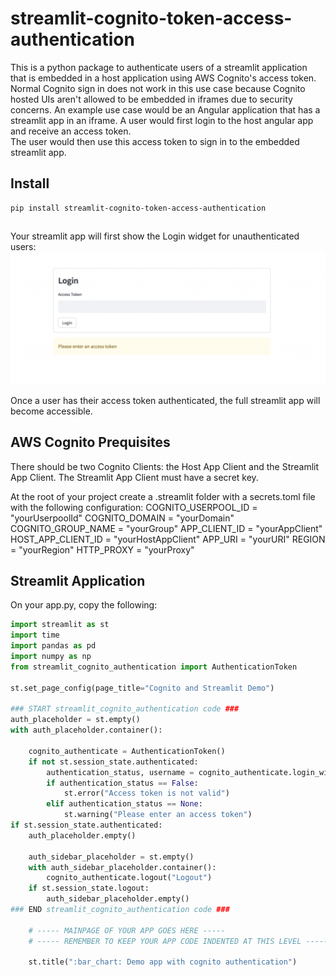 # streamlit-cognito-token-access-authentication

This is a python package to authenticate users of a streamlit application that is embedded in a host application using AWS Cognito's access token. Normal Cognito sign in does not work in this use case because Cognito hosted UIs aren't allowed to be embedded in iframes due to security concerns.
An example use case would be an Angular application that has a streamlit app in an iframe. A user would first login to the host angular app and receive an access token.\
The user would then use this access token to sign in to the embedded streamlit app.

## Install
```
pip install streamlit-cognito-token-access-authentication
```
##

Your streamlit app will first show the Login widget for unauthenticated users:
![Login widget](./images/login_widget.png)

Once a user has their access token authenticated, the full streamlit app will become accessible.

## AWS Cognito Prequisites
There should be two Cognito Clients: the Host App Client and the Streamlit App Client. The Streamlit App Client must have a secret key.

At the root of your project create a .streamlit folder with a secrets.toml file with the following configuration:
COGNITO_USERPOOL_ID = "yourUserpoolId"
COGNITO_DOMAIN = "yourDomain"
COGNITO_GROUP_NAME = "yourGroup"
APP_CLIENT_ID = "yourAppClient"
HOST_APP_CLIENT_ID = "yourHostAppClient"
APP_URI = "yourURI"
REGION = "yourRegion"
HTTP_PROXY = "yourProxy"

## Streamlit Application

On your app.py, copy the following:
```python
import streamlit as st
import time
import pandas as pd
import numpy as np
from streamlit_cognito_authentication import AuthenticationToken

st.set_page_config(page_title="Cognito and Streamlit Demo")

### START streamlit_cognito_authentication code ###
auth_placeholder = st.empty()
with auth_placeholder.container():

    cognito_authenticate = AuthenticationToken()
    if not st.session_state.authenticated:      
        authentication_status, username = cognito_authenticate.login_widget('Login')
        if authentication_status == False:
            st.error("Access token is not valid")
        elif authentication_status == None:
            st.warning("Please enter an access token")
if st.session_state.authenticated:
    auth_placeholder.empty()

    auth_sidebar_placeholder = st.empty()
    with auth_sidebar_placeholder.container():
        cognito_authenticate.logout("Logout")
    if st.session_state.logout:
        auth_sidebar_placeholder.empty()
### END streamlit_cognito_authentication code ###

    # ----- MAINPAGE OF YOUR APP GOES HERE -----
    # ----- REMEMBER TO KEEP YOUR APP CODE INDENTED AT THIS LEVEL -----

    st.title(":bar_chart: Demo app with cognito authentication")
```

